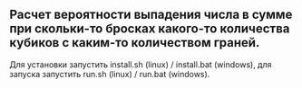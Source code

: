 ## Расчет вероятности выпадения числа в сумме при скольки-то бросках какого-то количества кубиков с каким-то количеством граней.

Для установки запустить install.sh (linux) / install.bat (windows), для запуска запустить run.sh (linux) / run.bat (windows).
